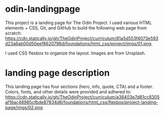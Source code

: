 # odin-landingpage
This project is a landing page for The Odin Project. I used various
HTML elements + CSS, Git, and GitHub to build the following web page from scratch:
https://cdn.statically.io/gh/TheOdinProject/curriculum/81a5d553f4073e593d23a6ab00d50eef8620796d/foundations/html_css/project/imgs/01.png.

I used CSS flexbox to organize the layout. Images are from Unsplash. 

# landing page description
This landing page has four sections (hero, info, quote, CTA) and a footer. 
Colors, fonts, and other details were provided and adhered to: 
https://cdn.statically.io/gh/TheOdinProject/curriculum/a38403e7d81cc8305af16ac48985cfbde87834d6/foundations/html_css/flexbox/project-landing-page/imgs/02.png